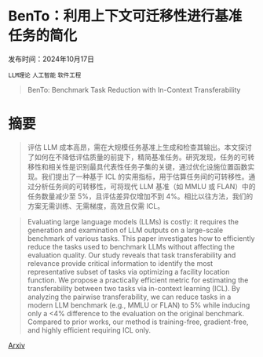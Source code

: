 # BenTo：利用上下文可迁移性进行基准任务的简化

发布时间：2024年10月17日

`LLM理论` `人工智能` `软件工程`

> BenTo: Benchmark Task Reduction with In-Context Transferability

# 摘要

> 评估 LLM 成本高昂，需在大规模任务基准上生成和检查其输出。本文探讨了如何在不降低评估质量的前提下，精简基准任务。研究发现，任务的可转移性和相关性是识别最具代表性任务子集的关键，通过优化设施位置函数实现。我们提出了一种基于 ICL 的实用指标，用于估算任务间的可转移性。通过分析任务间的可转移性，可将现代 LLM 基准（如 MMLU 或 FLAN）中的任务数量减少至 5%，且评估差异仅增加不到 4%。相比以往方法，我们的方案无需训练、无需梯度，高效且仅需 ICL。

> Evaluating large language models (LLMs) is costly: it requires the generation and examination of LLM outputs on a large-scale benchmark of various tasks. This paper investigates how to efficiently reduce the tasks used to benchmark LLMs without affecting the evaluation quality. Our study reveals that task transferability and relevance provide critical information to identify the most representative subset of tasks via optimizing a facility location function. We propose a practically efficient metric for estimating the transferability between two tasks via in-context learning (ICL). By analyzing the pairwise transferability, we can reduce tasks in a modern LLM benchmark (e.g., MMLU or FLAN) to 5% while inducing only a <4% difference to the evaluation on the original benchmark. Compared to prior works, our method is training-free, gradient-free, and highly efficient requiring ICL only.

[Arxiv](https://arxiv.org/abs/2410.13804)